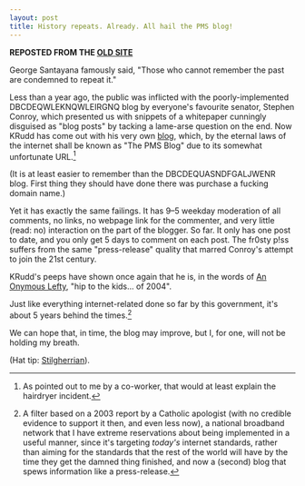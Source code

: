 ```yaml
---
layout: post
title: History repeats. Already. All hail the PMS blog!
---
```

**REPOSTED FROM THE [OLD SITE](http://intouchwiththeobvious.wordpress.com/2009/07/17/history-repeats/)**

George Santayana famously said, "Those who cannot remember the past are condemned to repeat it."

Less than a year ago, the public was inflicted with the poorly-implemented DBCDEQWLEKNQWLEIRGNQ blog by everyone's favourite senator, Stephen Conroy, which presented us with snippets of a whitepaper cunningly disguised as "blog posts" by tacking a lame-arse question on the end. Now KRudd has come out with his very own [blog](http://pm.gov.au/pm_connect/pms_blog), which, by the eternal laws of the internet shall be known as "The PMS Blog" due to its somewhat unfortunate URL.[^1]

(It is at least easier to remember than the DBCDEQUASNDFGALJWENR blog. First thing they should have done there was purchase a fucking domain name.)

Yet it has exactly the same failings. It has 9–5 weekday moderation of all comments, no links, no webpage link for the commenter, and very little (read: no) interaction on the part of the blogger. So far. It only has one post to date, and you only get 5 days to comment on each post. The fr0sty p!ss suffers from the same "press-release" quality that marred Conroy's attempt to join the 21st century.

KRudd's peeps have shown once again that he is, in the words of [An Onymous Lefty](http://anonymouslefty.wordpress.com/2009/07/16/kevin-rudd-is-hip-to-the-kids-of-2004/), "hip to the kids... of 2004".

Just like everything internet-related done so far by this government, it's about 5 years behind the times.[^2]

We can hope that, in time, the blog may improve, but I, for one, will not be holding my breath.

(Hat tip: [Stilgherrian](http://stilgherrian.com/politics/whaddyareckon-of-the-ruddblog)).

[^1]: As pointed out to me by a co-worker, that would at least explain the hairdryer incident.

[^2]: A filter based on a 2003 report by a Catholic apologist (with no credible evidence to support it then, and even less now), a national broadband network that I have extreme reservations about being implemented in a useful manner, since it's targeting *today's* internet standards, rather than aiming for the standards that the rest of the world will have by the time they get the damned thing finished, and now a (second) blog that spews information like a press-release.

